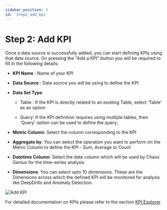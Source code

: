 ```yaml
---
sidebar_position: 3
id: 'step2_add_kpi'
---
```

# Step 2: Add KPI

Once a data source is successfully added, you can start defining KPIs using that data source. On pressing the "Add a KPI" button you will be required to fill in the following details:

-   **KPI Name** : Name of your KPI

-   **Data Source** : Data source you will be using to define the KPI

-   **Data Set Type**

    - Table : If the KPI is directly related to an existing Table, select 'Table' as an option
   
    - Query: If the KPI definition requires using multiple tables, then 'Query' option can be used to define the query;

-   **Metric Column**: Select the column corresponding to the KPI

-   **Aggregate by**: You can select the operation you want to perform on the Metric Column to define the KPI - Sum, Average or Count

-   **Datetime Column**: Select the date column which will be used by Chaos Genius for the time-series analysis

-   **Dimensions**: You can select upto 10 dimensions. These are the Dimensions across which the defined KPI will be monitored for analysis like DeepDrills and Anomaly Detection.

![Add KPI](/img/Quick_Start/setup_add_kpi.png)

For detailed documentation on KPIs please refer to the section [KPI Explorer](/docs/kpi_explorer/add-kpi.md)
